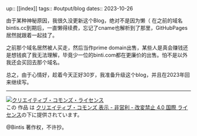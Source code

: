 up:: [[index]]
tags:: #output/blog 
dates:: 2023-10-26


  由于某种神秘原因，我很久没更新这个Blog，绝对不是因为懒（
在之前的域名bintis.cc到期后，一直懒得续费，忘记了cname也解析到了那里，GitHubPages居然就跟着一起挂了。

  之前那个域名居然被人买走，然后当作prime domain出售，某些人是真会赚钱还是想钱疯了我无法理解，毕竟少一位的binti.com都在更廉价的出售。怕不是以外我还会买回去那个域名。

  总之，由于心情好，趁着今天正好30岁，我准备升级这个blog，并且在2023年回来继续写。



***

<a rel="license" href="http://creativecommons.org/licenses/by-nc-nd/4.0/"><img alt="クリエイティブ・コモンズ・ライセンス" style="border-width:0" src="https://i.creativecommons.org/l/by-nc-nd/4.0/88x31.png" /></a><br />この 作品 は <a rel="license" href="http://creativecommons.org/licenses/by-nc-nd/4.0/">クリエイティブ・コモンズ 表示 - 非営利 - 改変禁止 4.0 国際 ライセンス</a>の下に提供されています。

@Bintis 著作权，不许抄。
